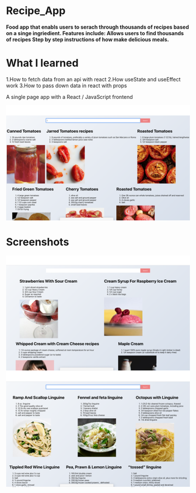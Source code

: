 # Recipe_App
**Food app that enabls users to serach through thousands of recipes based on a singe ingriedient. 
Features include:
Allows users to find thousands of recipes
Step by step instructions of how make delicious meals.**

# What I learned
1.How to fetch data from an api with react
2.How useState and useEffect work
3.How to pass down data in react with props


A single page app with a React / JavaScript frontend

![](https://github.com/timmlaxton/Recipe_App/blob/master/Screenshots/Tomatoes.png?raw=true)


# Screenshots

![](https://github.com/timmlaxton/Recipe_App/blob/master/Screenshots/Strawberries.png?raw=true)
![](https://github.com/timmlaxton/Recipe_App/blob/master/Screenshots/Pasta.png?raw=true)
